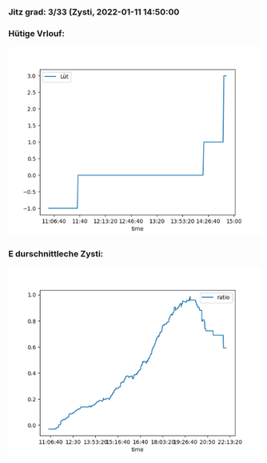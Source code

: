 ### Jitz grad: 3/33 (Zysti, 2022-01-11 14:50:00

### Hütige Vrlouf:
![Graph](Today.png)

### E durschnittleche Zysti:
![Graph](Zysti.png)